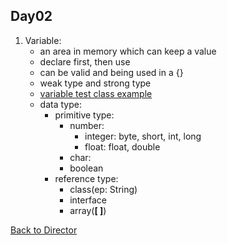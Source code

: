 Day02
---
1. Variable:
   * an area in memory which can keep a value 
   * declare first, then use
   * can be valid and being used in a {}
   * weak type and strong type
   * [variable test class example](../Codes/VariableTest.java)
   * data type:
     * primitive type:
       * number: 
         * integer: byte, short, int, long
         * float: float, double
       * char:
       * boolean
     * reference type:
       * class(ep: String)
       * interface
       * array(__[ ]__)


[Back to Director](https://github.com/WestbrookYuan/Java-Learning/)
